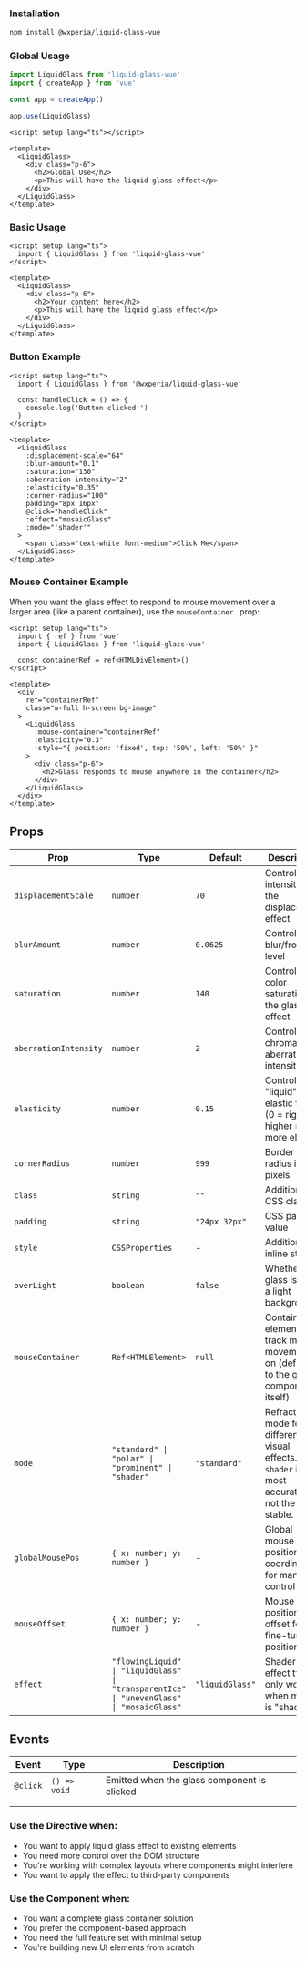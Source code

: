 ### Installation

```bash
npm install @wxperia/liquid-glass-vue
```

### Global Usage

```ts
import LiquidGlass from 'liquid-glass-vue'
import { createApp } from 'vue'

const app = createApp()

app.use(LiquidGlass)
```

```vue
<script setup lang="ts"></script>

<template>
  <LiquidGlass>
    <div class="p-6">
      <h2>Global Use</h2>
      <p>This will have the liquid glass effect</p>
    </div>
  </LiquidGlass>
</template>
```

### Basic Usage

```vue
<script setup lang="ts">
  import { LiquidGlass } from 'liquid-glass-vue'
</script>

<template>
  <LiquidGlass>
    <div class="p-6">
      <h2>Your content here</h2>
      <p>This will have the liquid glass effect</p>
    </div>
  </LiquidGlass>
</template>
```

### Button Example

```vue
<script setup lang="ts">
  import { LiquidGlass } from '@wxperia/liquid-glass-vue'

  const handleClick = () => {
    console.log('Button clicked!')
  }
</script>

<template>
  <LiquidGlass
    :displacement-scale="64"
    :blur-amount="0.1"
    :saturation="130"
    :aberration-intensity="2"
    :elasticity="0.35"
    :corner-radius="100"
    padding="8px 16px"
    @click="handleClick"
    :effect="mosaicGlass"
    :mode="'shader'"
  >
    <span class="text-white font-medium">Click Me</span>
  </LiquidGlass>
</template>
```

### Mouse Container Example

When you want the glass effect to respond to mouse movement over a larger area (like a parent container), use the `mouseContainer ` prop:

```vue
<script setup lang="ts">
  import { ref } from 'vue'
  import { LiquidGlass } from 'liquid-glass-vue'

  const containerRef = ref<HTMLDivElement>()
</script>

<template>
  <div
    ref="containerRef"
    class="w-full h-screen bg-image"
  >
    <LiquidGlass
      :mouse-container="containerRef"
      :elasticity="0.3"
      :style="{ position: 'fixed', top: '50%', left: '50%' }"
    >
      <div class="p-6">
        <h2>Glass responds to mouse anywhere in the container</h2>
      </div>
    </LiquidGlass>
  </div>
</template>
```

## Props

| Prop                  | Type                                                                                     | Default         | Description                                                                                          |
| --------------------- | ---------------------------------------------------------------------------------------- | --------------- | ---------------------------------------------------------------------------------------------------- |
| `displacementScale`   | `number`                                                                                 | `70`            | Controls the intensity of the displacement effect                                                    |
| `blurAmount`          | `number`                                                                                 | `0.0625`        | Controls the blur/frosting level                                                                     |
| `saturation`          | `number`                                                                                 | `140`           | Controls color saturation of the glass effect                                                        |
| `aberrationIntensity` | `number`                                                                                 | `2`             | Controls chromatic aberration intensity                                                              |
| `elasticity`          | `number`                                                                                 | `0.15`          | Controls the "liquid" elastic feel (0 = rigid, higher = more elastic)                                |
| `cornerRadius`        | `number`                                                                                 | `999`           | Border radius in pixels                                                                              |
| `class`               | `string`                                                                                 | `""`            | Additional CSS classes                                                                               |
| `padding`             | `string`                                                                                 | `"24px 32px"`   | CSS padding value                                                                                    |
| `style`               | `CSSProperties`                                                                          | -               | Additional inline styles                                                                             |
| `overLight`           | `boolean`                                                                                | `false`         | Whether the glass is over a light background                                                         |
| `mouseContainer`      | `Ref<HTMLElement>`                                                                       | `null`          | Container element to track mouse movement on (defaults to the glass component itself)                |
| `mode`                | `"standard" \| "polar" \| "prominent" \| "shader"`                                       | `"standard"`    | Refraction mode for different visual effects. `shader` is the most accurate but not the most stable. |
| `globalMousePos`      | `{ x: number; y: number }`                                                               | -               | Global mouse position coordinates for manual control                                                 |
| `mouseOffset`         | `{ x: number; y: number }`                                                               | -               | Mouse position offset for fine-tuning positioning                                                    |
| `effect`              | `"flowingLiquid" \| "liquidGlass" \| "transparentIce" \| "unevenGlass" \| "mosaicGlass"` | `"liquidGlass"` | Shader effect type, only works when mode is "shader"                                                 |

## Events

| Event    | Type         | Description                                 |
| -------- | ------------ | ------------------------------------------- |
| `@click` | `() => void` | Emitted when the glass component is clicked |
|          |              |                                             |
|          |              |                                             |## Directive vs Component

### Use the Directive when:

- You want to apply liquid glass effect to existing elements
- You need more control over the DOM structure
- You're working with complex layouts where components might interfere
- You want to apply the effect to third-party components

### Use the Component when:

- You want a complete glass container solution
- You prefer the component-based approach
- You need the full feature set with minimal setup
- You're building new UI elements from scratch
